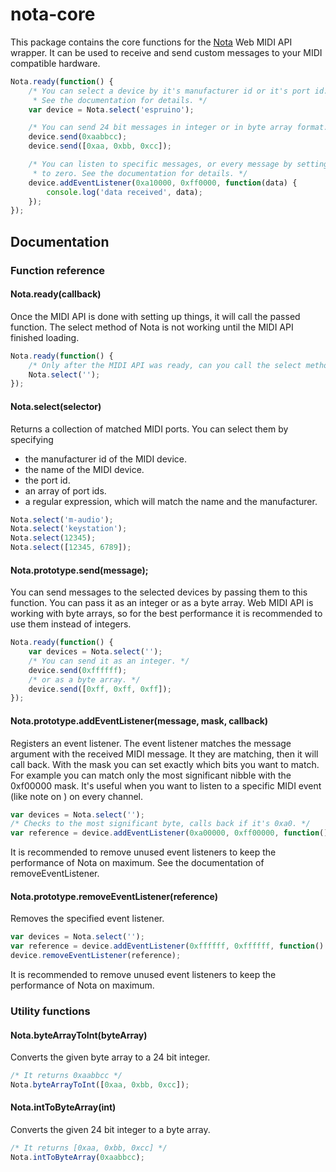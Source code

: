 # nota-core
This package contains the core functions for the [Nota](https://github.com/hngrhorace/nota) Web MIDI API wrapper.
It can be used to receive and send custom messages to your MIDI compatible hardware.

```javascript
Nota.ready(function() {
	/* You can select a device by it's manufacturer id or it's port id.
	 * See the documentation for details. */
	var device = Nota.select('espruino');

	/* You can send 24 bit messages in integer or in byte array format. */
	device.send(0xaabbcc);
	device.send([0xaa, 0xbb, 0xcc]);

	/* You can listen to specific messages, or every message by setting the mask
	 * to zero. See the documentation for details. */
	device.addEventListener(0xa10000, 0xff0000, function(data) {
		console.log('data received', data);
	});
});
```
## Documentation
### Function reference
#### Nota.ready(callback)
Once the MIDI API is done with setting up things, it will call the passed function. The select method of Nota is not working until the MIDI API finished loading.

```javascript
Nota.ready(function() {
	/* Only after the MIDI API was ready, can you call the select method. */
	Nota.select('');
});
```

#### Nota.select(selector)
Returns a collection of matched MIDI ports.
You can select them by specifying
- the manufacturer id of the MIDI device.
- the name of the MIDI device.
- the port id.
- an array of port ids.
- a regular expression, which will match the name and the manufacturer.

```javascript
Nota.select('m-audio');
Nota.select('keystation');
Nota.select(12345);
Nota.select([12345, 6789]);
```

#### Nota.prototype.send(message);
You can send messages to the selected devices by passing them to this function.
You can pass it as an integer or as a byte array.
Web MIDI API is working with byte arrays, so for the best performance it is recommended to use them instead of integers.

```javascript
Nota.ready(function() {
	var devices = Nota.select('');
	/* You can send it as an integer. */
	device.send(0xffffff);
	/* or as a byte array. */
	device.send([0xff, 0xff, 0xff]);
});
```

#### Nota.prototype.addEventListener(message, mask, callback)
Registers an event listener. The event listener matches the message argument with the received MIDI message. It they are matching, then it will call back.
With the mask you can set exactly which bits you want to match.
For example you can match only the most significant nibble with the 0xf00000 mask. It's useful when you want to listen to a specific MIDI event (like note on ) on every channel.

```javascript
var devices = Nota.select('');
/* Checks to the most significant byte, calls back if it's 0xa0. */
var reference = device.addEventListener(0xa00000, 0xff00000, function() {});
```

It is recommended to remove unused event listeners to keep the performance of Nota on maximum. See the documentation of removeEventListener.

#### Nota.prototype.removeEventListener(reference)
Removes the specified event listener.

```javascript
var devices = Nota.select('');
var reference = device.addEventListener(0xffffff, 0xffffff, function() {});
device.removeEventListener(reference);
```

It is recommended to remove unused event listeners to keep the performance of Nota on maximum.

### Utility functions
#### Nota.byteArrayToInt(byteArray)
Converts the given byte array to a 24 bit integer.

```javascript
/* It returns 0xaabbcc */
Nota.byteArrayToInt([0xaa, 0xbb, 0xcc]);
```
#### Nota.intToByteArray(int)
Converts the given 24 bit integer to a byte array.

```javascript
/* It returns [0xaa, 0xbb, 0xcc] */
Nota.intToByteArray(0xaabbcc);
```
